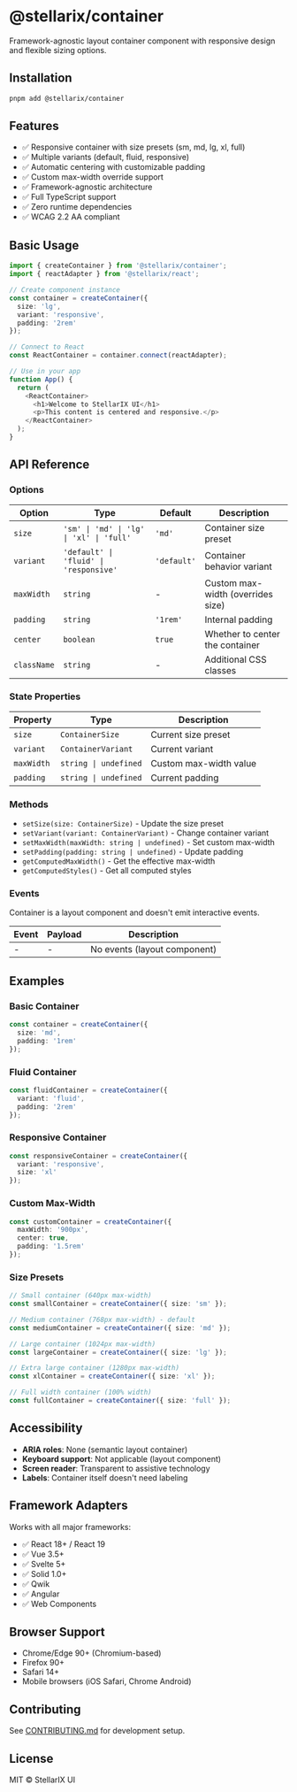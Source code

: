 # @stellarix/container

Framework-agnostic layout container component with responsive design and flexible sizing options.

## Installation

```bash
pnpm add @stellarix/container
```

## Features

- ✅ Responsive container with size presets (sm, md, lg, xl, full)
- ✅ Multiple variants (default, fluid, responsive)
- ✅ Automatic centering with customizable padding
- ✅ Custom max-width override support
- ✅ Framework-agnostic architecture
- ✅ Full TypeScript support
- ✅ Zero runtime dependencies
- ✅ WCAG 2.2 AA compliant

## Basic Usage

```typescript
import { createContainer } from '@stellarix/container';
import { reactAdapter } from '@stellarix/react';

// Create component instance
const container = createContainer({
  size: 'lg',
  variant: 'responsive',
  padding: '2rem'
});

// Connect to React
const ReactContainer = container.connect(reactAdapter);

// Use in your app
function App() {
  return (
    <ReactContainer>
      <h1>Welcome to StellarIX UI</h1>
      <p>This content is centered and responsive.</p>
    </ReactContainer>
  );
}
```

## API Reference

### Options

| Option | Type | Default | Description |
|--------|------|---------|-------------|
| `size` | `'sm' \| 'md' \| 'lg' \| 'xl' \| 'full'` | `'md'` | Container size preset |
| `variant` | `'default' \| 'fluid' \| 'responsive'` | `'default'` | Container behavior variant |
| `maxWidth` | `string` | - | Custom max-width (overrides size) |
| `padding` | `string` | `'1rem'` | Internal padding |
| `center` | `boolean` | `true` | Whether to center the container |
| `className` | `string` | - | Additional CSS classes |

### State Properties

| Property | Type | Description |
|----------|------|-------------|
| `size` | `ContainerSize` | Current size preset |
| `variant` | `ContainerVariant` | Current variant |
| `maxWidth` | `string \| undefined` | Custom max-width value |
| `padding` | `string \| undefined` | Current padding |

### Methods

- `setSize(size: ContainerSize)` - Update the size preset
- `setVariant(variant: ContainerVariant)` - Change container variant
- `setMaxWidth(maxWidth: string | undefined)` - Set custom max-width
- `setPadding(padding: string | undefined)` - Update padding
- `getComputedMaxWidth()` - Get the effective max-width
- `getComputedStyles()` - Get all computed styles

### Events

Container is a layout component and doesn't emit interactive events.

| Event | Payload | Description |
|-------|---------|-------------|
| - | - | No events (layout component) |

## Examples

### Basic Container

```typescript
const container = createContainer({
  size: 'md',
  padding: '1rem'
});
```

### Fluid Container

```typescript
const fluidContainer = createContainer({
  variant: 'fluid',
  padding: '2rem'
});
```

### Responsive Container

```typescript
const responsiveContainer = createContainer({
  variant: 'responsive',
  size: 'xl'
});
```

### Custom Max-Width

```typescript
const customContainer = createContainer({
  maxWidth: '900px',
  center: true,
  padding: '1.5rem'
});
```

### Size Presets

```typescript
// Small container (640px max-width)
const smallContainer = createContainer({ size: 'sm' });

// Medium container (768px max-width) - default
const mediumContainer = createContainer({ size: 'md' });

// Large container (1024px max-width)
const largeContainer = createContainer({ size: 'lg' });

// Extra large container (1280px max-width)
const xlContainer = createContainer({ size: 'xl' });

// Full width container (100% width)
const fullContainer = createContainer({ size: 'full' });
```

## Accessibility

- **ARIA roles**: None (semantic layout container)
- **Keyboard support**: Not applicable (layout component)
- **Screen reader**: Transparent to assistive technology
- **Labels**: Container itself doesn't need labeling

## Framework Adapters

Works with all major frameworks:

- ✅ React 18+ / React 19
- ✅ Vue 3.5+
- ✅ Svelte 5+
- ✅ Solid 1.0+
- ✅ Qwik
- ✅ Angular
- ✅ Web Components

## Browser Support

- Chrome/Edge 90+ (Chromium-based)
- Firefox 90+
- Safari 14+
- Mobile browsers (iOS Safari, Chrome Android)

## Contributing

See [CONTRIBUTING.md](../../../CONTRIBUTING.md) for development setup.

## License

MIT © StellarIX UI